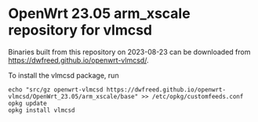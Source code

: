 OpenWrt 23.05 arm_xscale repository for vlmcsd
========

Binaries built from this repository on 2023-08-23 can be downloaded from <https://dwfreed.github.io/openwrt-vlmcsd/>.

To install the vlmcsd package, run

```
echo "src/gz openwrt-vlmcsd https://dwfreed.github.io/openwrt-vlmcsd/OpenWrt_23.05/arm_xscale/base" >> /etc/opkg/customfeeds.conf
opkg update
opkg install vlmcsd
```

